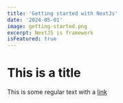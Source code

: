 ```yaml
---
title: 'Getting started with NextJs'
date: '2024-05-01'
image: getting-started.png
excerpt: NextJS is framework
isFeatured: true
---
```


# This is a title
This is some regular text with a [link](https://google.com)